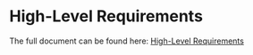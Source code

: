 # High-Level Requirements

The full document can be found here: [High-Level Requirements](https://docs.google.com/document/d/1YX9XJfKscuFO91rXRIx0K6lAFQxI0A4QXOQmfU1Hlf4/edit?tab=t.0)
